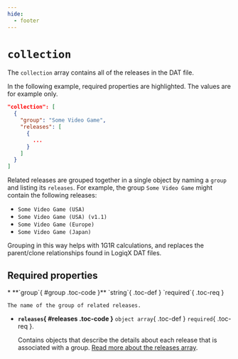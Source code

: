 ```yaml
---
hide:
  - footer
---
```


# `collection`

The `collection` array contains all of the releases in the DAT file.

In the following example, required properties are highlighted. The values are for example
only.

``` {.json .copy hl_lines="3-7"}
"collection": [
  {
    "group": "Some Video Game",
    "releases": [
      {
        ...
      }
    ]
  }
]
```

Related releases are grouped together in a single object by naming a `group` and listing
its `releases`. For example, the group `Some Video Game` might contain the following
releases:

* `Some Video Game (USA)`
* `Some Video Game (USA) (v1.1)`
* `Some Video Game (Europe)`
* `Some Video Game (Japan)`

Grouping in this way helps with 1G1R calculations, and replaces the parent/clone
relationships found in LogiqX DAT files.

## Required properties

<div class="definition-list" markdown>
* **`group`{ #group .toc-code }** `string`{ .toc-def } `required`{ .toc-req }

    The name of the group of related releases.

* **`releases`{ #releases .toc-code }** `object array`{ .toc-def } `required`{ .toc-req }.

    Contains objects that describe the details about each release that is associated with
    a group. [Read more about the releases array](releases.md).
</div>
